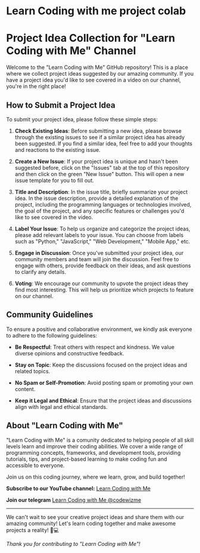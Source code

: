 # Learn Coding with me project colab

# Project Idea Collection for "Learn Coding with Me" Channel

Welcome to the "Learn Coding with Me" GitHub repository! This is a place where we collect project ideas suggested by our amazing community. If you have a project idea you'd like to see covered in a video on our channel, you're in the right place!

## How to Submit a Project Idea

To submit your project idea, please follow these simple steps:

1. **Check Existing Ideas**: Before submitting a new idea, please browse through the existing issues to see if a similar project idea has already been suggested. If you find a similar idea, feel free to add your thoughts and reactions to the existing issue.

2. **Create a New Issue**: If your project idea is unique and hasn't been suggested before, click on the "Issues" tab at the top of this repository and then click on the green "New Issue" button. This will open a new issue template for you to fill out.

3. **Title and Description**: In the issue title, briefly summarize your project idea. In the issue description, provide a detailed explanation of the project, including the programming languages or technologies involved, the goal of the project, and any specific features or challenges you'd like to see covered in the video.

4. **Label Your Issue**: To help us organize and categorize the project ideas, please add relevant labels to your issue. You can choose from labels such as "Python," "JavaScript," "Web Development," "Mobile App," etc.

5. **Engage in Discussion**: Once you've submitted your project idea, our community members and team will join the discussion. Feel free to engage with others, provide feedback on their ideas, and ask questions to clarify any details.

6. **Voting**: We encourage our community to upvote the project ideas they find most interesting. This will help us prioritize which projects to feature on our channel.

## Community Guidelines

To ensure a positive and collaborative environment, we kindly ask everyone to adhere to the following guidelines:

- **Be Respectful**: Treat others with respect and kindness. We value diverse opinions and constructive feedback.

- **Stay on Topic**: Keep the discussions focused on the project ideas and related topics.

- **No Spam or Self-Promotion**: Avoid posting spam or promoting your own content.

- **Keep it Legal and Ethical**: Ensure that the project ideas and discussions align with legal and ethical standards.

## About "Learn Coding with Me"

"Learn Coding with Me" is a comunity dedicated to helping people of all skill levels learn and improve their coding abilities. We cover a wide range of programming concepts, frameworks, and development tools, providing tutorials, tips, and project-based learning to make coding fun and accessible to everyone.

Join us on this coding journey, where we learn, grow, and build together!

**Subscribe to our YouTube channel:** [Learn Coding with Me](https://www.youtube.com/@codewizme)

**Join our telegram** [Learn Coding with Me @codewizme](https://t.me/codewizme)


---

We can't wait to see your creative project ideas and share them with our amazing community! Let's learn coding together and make awesome projects a reality! 🚀💻

_Thank you for contributing to "Learn Coding with Me"!_

